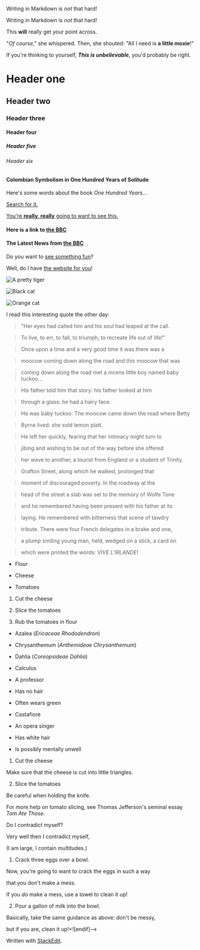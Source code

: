 Writing in Markdown is _not_ that hard!

Writing in Markdown is *not* that hard!

This **will** really get your point across.

"_Of course_," she whispered. Then, she shouted: "All I need is **a little moxie**!"

If you're thinking to yourself, ***This is unbelievable***, you'd probably be right.  
# Header one

## Header two

### Header three

#### Header four

##### Header five

###### Header six

#### Colombian Symbolism in One Hundred Years of Solitude

Here's some words about the book _One Hundred Years_...

[Search for it.]([https://www.google.com](https://www.google.com))

[You're **really, really** going to want to see this.]([http://www.dailykitten.com](http://www.dailykitten.com))  
#### Here is a link to [the BBC]([https://www.bbc.com/news](https://www.bbc.com/news))

#### The Latest News from [the BBC]([http://www.bbc.com/news](http://www.bbc.com/news))

Do you want to [see something fun][a fun place]?

Well, do I have [the website for you][another fun place]!

[a fun place]: http://www.zombo.com

[another fun place]: http://www.stumbleupon.com

![A pretty tiger]([https://upload.wikimedia.org/wikipedia/commons/5/56/Tiger.50.jpg](https://upload.wikimedia.org/wikipedia/commons/5/56/Tiger.50.jpg))

![Black cat][Black]

![Orange cat][Orange]

[Black]: https://upload.wikimedia.org/wikipedia/commons/a/a3/81_INF_DIV_SSI.jpg

[Orange]: [http://icons.iconarchive.com/icons/google/noto-emoji-animals-nature/256/22221-cat-icon.png](http://icons.iconarchive.com/icons/google/noto-emoji-animals-nature/256/22221-cat-icon.png)

I read this interesting quote the other day:

> "Her eyes had called him and his soul had leaped at the call.

> To live, to err, to fall, to triumph, to recreate life out of life!"

> Once upon a time and a very good time it was there was a

> moocow coming down along the road and this moocow that was

> coming down along the road met a nicens little boy named baby tuckoo...

>

> His father told him that story: his father looked at him

> through a glass: he had a hairy face.

>

> He was baby tuckoo. The moocow came down the road where Betty

> Byrne lived: she sold lemon platt.

> He left her quickly, fearing that her intimacy might turn to

> jibing and wishing to be out of the way before she offered

> her wave to another, a tourist from England or a student of Trinity.

> Grafton Street, along which he walked, prolonged that

> moment of discouraged poverty. In the roadway at the

> head of the street a slab was set to the memory of Wolfe Tone

> and he remembered having been present with his father at its

> laying. He remembered with bitterness that scene of tawdry

> tribute. There were four French delegates in a brake and one,

> a plump smiling young man, held, wedged on a stick, a card on

> which were printed the words: _VIVE L'IRLANDE_!

* Flour

* Cheese

* Tomatoes

1. Cut the cheese

2. Slice the tomatoes

3. Rub the tomatoes in flour

* Azalea (_Ericaceae Rhododendron_)

* Chrysanthemum (_Anthemideae Chrysanthemum_)

* Dahlia (_Coreopsideae Dahlia_)

* Calculus

* A professor

* Has no hair

* Often wears green

* Castafiore

* An opera singer

* Has white hair

* Is possibly mentally unwell

1. Cut the cheese

Make sure that the cheese is cut into little triangles.

2. Slice the tomatoes

Be careful when holding the knife.

For more help on tomato slicing, see Thomas Jefferson's seminal essay _Tom Ate Those_.

Do I contradict myself?

Very well then I contradict myself,

(I am large, I contain multitudes.)

1. Crack three eggs over a bowl.

Now, you're going to want to crack the eggs in such a way

that you don't make a mess.

If you _do_ make a mess, use a towel to clean it up!

2. Pour a gallon of milk into the bowl.

Basically, take the same guidance as above: don't be messy,

but if you are, clean it up!<![endif]-->

> 
Written with [StackEdit](https://stackedit.io/).